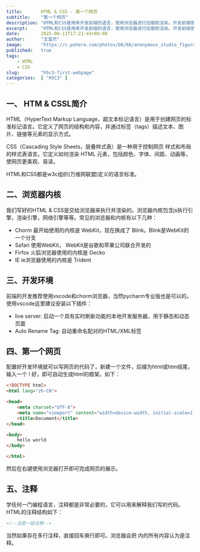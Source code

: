 ```yaml
---
title:       HTML & CSS - 第一个网页
subtitle:    "第一个网页"
description: "HTML和CSS是用来开发前端的语言，使用浏览器进行加载和渲染。开发前端使用vscode，本文我们将通过html语言来写第一个网友hello world。已经在html如何写注释。"
excerpt:     "HTML和CSS是用来开发前端的语言，使用浏览器进行加载和渲染。开发前端使用vscode，本文我们将通过html语言来写第一个网友hello world。已经在html如何写注释。"
date:        2025-08-11T17:21:43+08:00
author:      "王富杰"
image:       "https://c.pxhere.com/photos/b6/66/anonymous_studio_figure_photography_facial_mask-750872.jpg!d"
published:   true
tags:
    - HTML
    - CSS
slug:        "h5c3-first-webpage"
categories:  [ "H5C3" ]
---
```


## 一、 HTM & CSSL简介
HTML（HyperText Markup Language，超文本标记语言）是用于创建网页的标准标记语言。它定义了网页的结构和内容，并通过标签（tags）描述文本、图片、链接等元素的显示方式。

CSS（Cascading Style Sheets，层叠样式表）是一种用于控制网页 样式和布局 的样式表语言。它定义如何渲染 HTML 元素，包括颜色、字体、间距、动画等，使网页更美观、易读。

HTML和CSS都是w3c组织(万维网联盟)定义的语言标准。


## 二、浏览器内核
我们写好的HTML & CSS是交给浏览器来执行并渲染的。浏览器内核包含js执行引擎，渲染引擎，网络引擎等等。常见的浏览器和内核有以下几种：
* Chorm 最开始使用的内核是 WebKit，现在换成了 Blink。Blink是WebKit的一个分支
* Safari 使用WebKit， WebKit是谷歌和苹果公司联合开发的
* Firfox 火狐浏览器使用的内核是 Gecko
* IE ie浏览器使用的内核是 Trident

## 三、开发环境
前端的开发推荐使用vscode和chorm浏览器，当然pycharm专业版也是可以的。使用vscode这里建议安装以下插件：
* live server: 启动一个具有实时刷新功能的本地开发服务器，用于静态和动态页面
* Auto Rename Tag: 自动重命名配对的HTML/XML标签

## 四、第一个网页
配置好开发环境就可以写网页的代码了，新建一个文件，后缀为html或htm结尾，输入一个 ! 好，即可自动生成html的框架。如下：
```html
<!DOCTYPE html>
<html lang="zh-CN">

<head>
    <meta charset="UTF-8">
    <meta name="viewport" content="width=device-width, initial-scale=1.0">
    <title>Document</title>
</head>

<body>
    hello world
</body>

</html>
```
然后在右键使用浏览器打开即可完成网页的展示。

## 五、注释
学任何一门编程语言，注释都是非常必要的，它可以用来解释我们写的代码。HTML的注释结构如下：
```html
<!--这是一段注释-->
```
当然如果存在多行注释，直接回车换行即可。浏览器会把 <!--  --> 内的所有内容认为是注释。